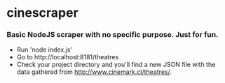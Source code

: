 # cinescraper

### Basic NodeJS scraper with no specific purpose. Just for fun.

* Run 'node index.js'
* Go to http://localhost:8181/theatres
* Check your project directory and you'll find a new JSON file with the data gathered from http://www.cinemark.cl/theatres/.

